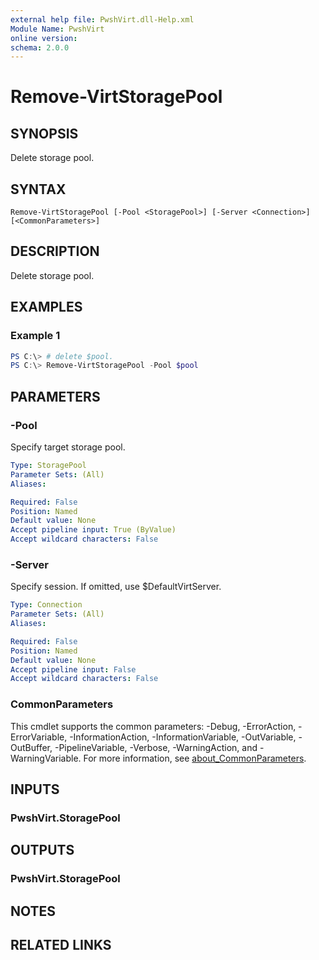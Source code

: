 ```yaml
---
external help file: PwshVirt.dll-Help.xml
Module Name: PwshVirt
online version:
schema: 2.0.0
---
```


# Remove-VirtStoragePool

## SYNOPSIS
Delete storage pool.

## SYNTAX

```
Remove-VirtStoragePool [-Pool <StoragePool>] [-Server <Connection>] [<CommonParameters>]
```

## DESCRIPTION
Delete storage pool.

## EXAMPLES

### Example 1
```powershell
PS C:\> # delete $pool.
PS C:\> Remove-VirtStoragePool -Pool $pool
```

## PARAMETERS

### -Pool
Specify target storage pool.

```yaml
Type: StoragePool
Parameter Sets: (All)
Aliases:

Required: False
Position: Named
Default value: None
Accept pipeline input: True (ByValue)
Accept wildcard characters: False
```

### -Server
Specify session.
If omitted, use $DefaultVirtServer.

```yaml
Type: Connection
Parameter Sets: (All)
Aliases:

Required: False
Position: Named
Default value: None
Accept pipeline input: False
Accept wildcard characters: False
```

### CommonParameters
This cmdlet supports the common parameters: -Debug, -ErrorAction, -ErrorVariable, -InformationAction, -InformationVariable, -OutVariable, -OutBuffer, -PipelineVariable, -Verbose, -WarningAction, and -WarningVariable. For more information, see [about_CommonParameters](http://go.microsoft.com/fwlink/?LinkID=113216).

## INPUTS

### PwshVirt.StoragePool

## OUTPUTS

### PwshVirt.StoragePool

## NOTES

## RELATED LINKS
